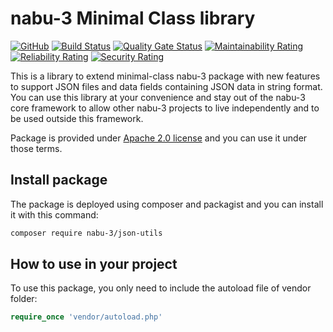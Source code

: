# nabu-3 Minimal Class library
[![GitHub](https://img.shields.io/github/license/nabu-3/json-utils.svg)](https://opensource.org/licenses/Apache-2.0)
[![Build Status](https://travis-ci.org/nabu-3/json-utils.svg?branch=master)](https://travis-ci.org/nabu-3/json-utils)
[![Quality Gate Status](https://sonarcloud.io/api/project_badges/measure?project=nabu-3_json-utils&metric=alert_status)](https://sonarcloud.io/dashboard?id=nabu-3_json-utils)
[![Maintainability Rating](https://sonarcloud.io/api/project_badges/measure?project=nabu-3_json-utils&metric=sqale_rating)](https://sonarcloud.io/dashboard?id=nabu-3_json-utils)
[![Reliability Rating](https://sonarcloud.io/api/project_badges/measure?project=nabu-3_json-utils&metric=reliability_rating)](https://sonarcloud.io/dashboard?id=nabu-3_json-utils)
[![Security Rating](https://sonarcloud.io/api/project_badges/measure?project=nabu-3_json-utils&metric=security_rating)](https://sonarcloud.io/dashboard?id=nabu-3_json-utils)

This is a library to extend minimal-class nabu-3 package with new features to support JSON files and data fields containing JSON data in string format. You can use this library at your convenience and stay out of the nabu-3 core framework to allow other nabu-3 projects to live independently and to be used outside this framework.

Package is provided under [Apache 2.0 license](https://github.com/nabu-3/json-utils/blob/master/LICENSE) and you can use it under those terms.
## Install package
The package is deployed using composer and packagist and you can install it with this command:
```sh
composer require nabu-3/json-utils
```
## How to use in your project
To use this package, you only need to include the autoload file of vendor folder:
```php
require_once 'vendor/autoload.php'
```
